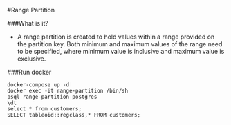#Range Partition

###What is it?
- A range partition is created to hold values within a range provided on the partition key. 
  Both minimum and maximum values of the range need to be specified, 
  where minimum value is inclusive and maximum value is exclusive.  
  
###Run docker

```shell
docker-compose up -d
docker exec -it range-partition /bin/sh
psql range-partition postgres
\dt
select * from customers;
SELECT tableoid::regclass,* FROM customers;
```
